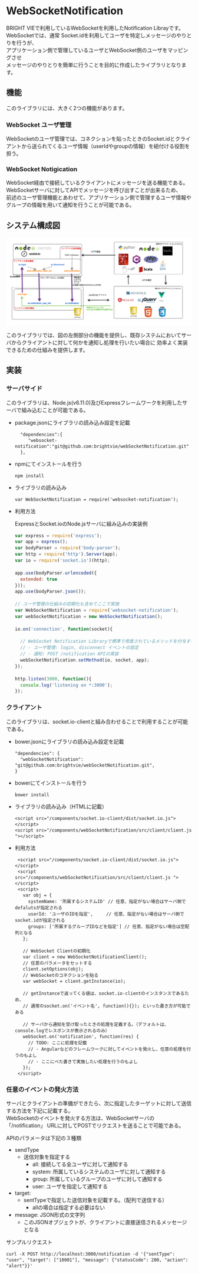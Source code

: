 # WebSocketNotification 

BRIGHT VIEで利用しているWebSocketを利用したNotification Librayです。<br>
WebSocketでは、通常 Socket.idを利用してユーザを特定しメッセージのやりとりを行うが、<br>
アプリケーション側で管理しているユーザとWebSocket側のユーザをマッピングさせ<br>
メッセージのやりとりを簡単に行うことを目的に作成したライブラリとなります。<br>


## 機能

このライブラリには、大きく2つの機能があります。

### WebSocket ユーザ管理

WebSocketのユーザ管理では、コネクションを貼ったときのSocket.idとクライアントから送られてくるユーザ情報（userIdやgroupの情報）を紐付ける役割を担う。

### WebSocket Notigication

WebSocket経由で接続しているクライアントにメッセージを送る機能である。<br>
WebSocketサーバに対してAPIでメッセージを呼び出すことが出来るため、<br>
前述のユーザ管理機能とあわせて、アプリケーション側で管理するユーザ情報やグループの情報を用いて通知を行うことが可能である。<br>

## システム構成図

![WebSocketNotification概要図](examples/images/WebSocketNotification概要図.png "WebSocketNotification概要図")

このライブラリでは、図の左側部分の機能を提供し、既存システムにおいてサーバからクライアントに対して何かを通知し処理を行いたい場合に
効率よく実装できるための仕組みを提供します。


## 実装

### サーバサイド

このライブラリは、Node.js(v6.11.0)及びExpressフレームワークを利用したサーバで組み込むことが可能である。

* package.jsonにライブラリの読み込み設定を記載

   ```
     "dependencies":{
        "websocket-notification":"git@github.com:brightvie/webSocketNotification.git"
     },
   ```

* npmにてインストールを行う

   ```
   npm install
   ```

* ライブラリの読み込み

   ```
   var WebSocketNotification = require('websocket-notification');
   ```

* 利用方法

   ExpressとSocket.ioのNode.jsサーバに組み込みの実装例
   ```server.js
   var express = require('express');
   var app = express();
   var bodyParser = require('body-parser');
   var http = require('http').Server(app);
   var io = require('socket.io')(http);

   app.use(bodyParser.urlencoded({
     extended: true
   }));
   app.use(bodyParser.json());

   // ユーザ管理の仕組みの初期化も含めてここで実施
   var WebSocketNotification = require('websocket-notification');
   var webSocketNotification = new WebSocketNotification();

   io.on('connection', function(socket){

     // WebSocket Notification Libraryで標準で用意されているメソッドを付与する
     // - ユーザ管理: login, disconnect イベントの設定
     // - 通知: POST /notification APIの実装
     webSocketNotification.setMethod(io, socket, app);
   });
 
   http.listen(3000, function(){
     console.log('listening on *:3000');
   });
   ```


### クライアント

このライブラリは、socket.io-clientと組み合わせることで利用することが可能である。

* bower.jsonにライブラリの読み込み設定を記載

   ```
   "dependencies": {
     "webSocketNotification": "git@github.com:brightvie/webSocketNotification.git",
   }
   ```

* bowerにてインストールを行う

   ```
   bower install
   ```

* ライブラリの読み込み（HTMLに記載）

   ```
   <script src="/components/socket.io-client/dist/socket.io.js"></script>
   <script src="/components/webSocketNotification/src/client/client.js "></script>
   ```

* 利用方法

   ```
    <script src="/components/socket.io-client/dist/socket.io.js"></script>
    <script src="/components/webSocketNotification/src/client/client.js "></script>
    <script>
      var obj = {
        systemName: '所属するシステムID' // 任意、指定がない場合はサーバ側でdefalutsが指定される
        userId: 'ユーザのIDを指定',     // 任意、指定がない場合はサーバ側でsocket.idが指定される
        groups: ['所属するグループIDなどを指定'] // 任意、指定がない場合は空配列となる
      };

      // WebSocket Clientの初期化
      var client = new WebSocketNotificationClient();
      // 任意のパラメータをセットする
      client.setOptions(obj);
      // WebSocketのコネクションを貼る
      var webSocket = client.getInstance(io);
      
      // getInstanceで返ってくる値は、socket.io-clientのインスタンスであるため、
      // 通常のsocket.on('イベント名', function(){}); といった書き方が可能である

      // サーバから通知を受け取ったときの処理を定義する。（デフォルトは、console.logでレスポンスが表示されるのみ）
      webSocket.on('notification', function(res) {
        // TODO: ここに処理を記載
        // - Angularなどのフレームワークに対してイベントを発火し、任意の処理を行うのもよし
        // - ここにべた書きで実施したい処理を行うのもよし
      });
    </script>
   ```

### 任意のイベントの発火方法

サーバとクライアントの準備ができたら、次に指定したターゲットに対して送信する方法を下記に記載する。<br>
WebSocketのイベントを発火する方法は、WebSocketサーバの「/notification」 URLに対してPOSTでリクエストを送ることで可能である。<br>

APIのパラメータは下記の３種類

- sendType
   - 送信対象を指定する
      - all: 接続してる全ユーザに対して通知する
      - system: 所属しているシステムのユーザに対して通知する
      - group: 所属しているグループのユーザに対して通知する
      - user: ユーザを指定して通知する
- target:
   - sentTypeで指定した送信対象を記載する。（配列で送信する）
      - allの場合は指定する必要はない
- message: JSON形式の文字列
   - このJSONオブジェクトが、クライアントに直接送信されるメッセージとなる

サンプルリクエスト

```
curl -X POST http://localhost:3000/notification -d '{"sentType": "user", "target": ["10001"], "message": {"statusCode": 200, "action": "alert"}}'
```
